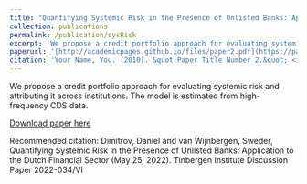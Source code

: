 ```yaml
---
title: "Quantifying Systemic Risk in the Presence of Unlisted Banks: Application to the Dutch Financial Sector "
collection: publications
permalink: /publication/sysRisk
excerpt: 'We propose a credit portfolio approach for evaluating systemic risk and attributing it across institutions. The model is estimated from high-frequency CDS data. The approach captures risks from privately held institutions and cooperative banks, extending approaches that rely on information from the public equity market. We account for correlated losses between the institutions, overcoming a modeling weakness in earlier studies. A latent risk factor with heterogeneous exposures fitted on the implied default probabilities quantifies the potential for joint distress and losses. We apply the model to a universe of Dutch banks and insurers.'
paperurl: '[http://academicpages.github.io/files/paper2.pdf](https://papers.ssrn.com/sol3/papers.cfm?abstract_id=4122258)'
citation: 'Your Name, You. (2010). &quot;Paper Title Number 2.&quot; <i>Journal 1</i>. 1(2).'
---
```

We propose a credit portfolio approach for evaluating systemic risk and attributing it across institutions. The model is estimated from high-frequency CDS data. 

[Download paper here](https://papers.ssrn.com/sol3/papers.cfm?abstract_id=4122258)

Recommended citation: Dimitrov, Daniel and van Wijnbergen, Sweder, Quantifying Systemic Risk in the Presence of Unlisted Banks: Application to the Dutch Financial Sector (May 25, 2022). Tinbergen Institute Discussion Paper 2022-034/VI
